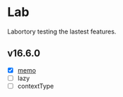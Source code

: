 # Lab

Labortory testing the lastest features.

## v16.6.0

- [x] [memo](src/components/memo/README.md)
- [ ] lazy
- [ ] contextType
